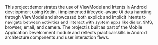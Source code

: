 This project demonstrates the use of ViewModel and Intents in Android development using Kotlin. I implemented lifecycle-aware UI data handling through ViewModel and showcased both explicit and implicit Intents to navigate between activities and interact with system apps like dialer, SMS, browser, email, and camera. The project is built as part of the Mobile Application Development module and reflects practical skills in Android architecture components and user interaction flows.
